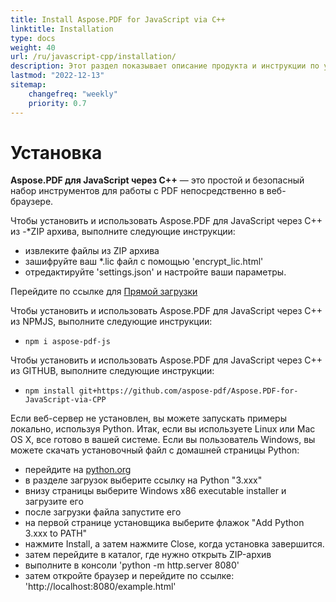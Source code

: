 ```yaml
---
title: Install Aspose.PDF for JavaScript via C++
linktitle: Installation
type: docs
weight: 40
url: /ru/javascript-cpp/installation/
description: Этот раздел показывает описание продукта и инструкции по установке Aspose.PDF для JavaScript через C++.
lastmod: "2022-12-13"
sitemap:
    changefreq: "weekly"
    priority: 0.7
---
```


# Установка

**Aspose.PDF для JavaScript через C++** — это простой и безопасный набор инструментов для работы с PDF непосредственно в веб-браузере.

Чтобы установить и использовать Aspose.PDF для JavaScript через C++ из -*ZIP архива, выполните следующие инструкции:

- извлеките файлы из ZIP архива
- зашифруйте ваш *.lic файл с помощью 'encrypt_lic.html'
- отредактируйте 'settings.json' и настройте ваши параметры.

Перейдите по ссылке для [Прямой загрузки](https://releases.aspose.com/pdf/javascriptcpp/)

Чтобы установить и использовать Aspose.PDF для JavaScript через C++ из NPMJS, выполните следующие инструкции:

- `npm i aspose-pdf-js`

Чтобы установить и использовать Aspose.PDF для JavaScript через C++ из GITHUB, выполните следующие инструкции:

- `npm install git+https://github.com/aspose-pdf/Aspose.PDF-for-JavaScript-via-CPP`

Если веб-сервер не установлен, вы можете запускать примеры локально, используя Python. Итак, если вы используете Linux или Mac OS X, все готово в вашей системе. Если вы пользователь Windows, вы можете скачать установочный файл с домашней страницы Python:

- перейдите на [python.org](https://www.python.org/)
- в разделе загрузок выберите ссылку на Python "3.xxx"
- внизу страницы выберите Windows x86 executable installer и загрузите его
- после загрузки файла запустите его
- на первой странице установщика выберите флажок "Add Python 3.xxx to PATH"
- нажмите Install, а затем нажмите Close, когда установка завершится.
- затем перейдите в каталог, где нужно открыть ZIP-архив
- выполните в консоли 'python -m http.server 8080'
- затем откройте браузер и перейдите по ссылке: 'http://localhost:8080/example.html'